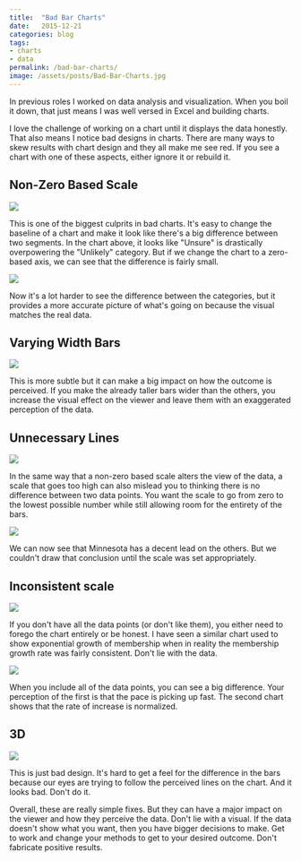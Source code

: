 ```yaml
---
title:  "Bad Bar Charts"
date:   2015-12-21
categories: blog
tags:
- charts
- data
permalink: /bad-bar-charts/
image: /assets/posts/Bad-Bar-Charts.jpg
---
```

In previous roles I worked on data analysis and visualization. When you boil it down, that just means I was well versed in Excel and building charts.
<!--more-->

I love the challenge of working on a chart until it displays the data honestly. That also means I notice bad designs in charts. There are many ways to skew results with chart design and they all make me see red. If you see a chart with one of these aspects, either ignore it or rebuild it. 

## Non-Zero Based Scale

<img class="center-image post-image-small" src="/assets/posts_extra/Bad Bar Charts/nonzero_baseline.jpg" />

This is one of the biggest culprits in bad charts. It's easy to change the baseline of a chart and make it look like there's a big difference between two segments. In the chart above, it looks like "Unsure" is drastically overpowering the "Unlikely" category. But if we change the chart to a zero-based axis, we can see that the difference is fairly small.

<img class="center-image post-image-small" src="/assets/posts_extra/Bad Bar Charts/zero_baseline.jpg" />

Now it's a lot harder to see the difference between the categories, but it provides a more accurate picture of what's going on because the visual matches the real data.

## Varying Width Bars

<img class="center-image post-image-small" src="/assets/posts_extra/Bad Bar Charts/bar_width.jpg" />

This is more subtle but it can make a big impact on how the outcome is perceived. If you make the already taller bars wider than the others, you increase the visual effect on the viewer and leave them with an exaggerated perception of the data.

## Unnecessary Lines

<img class="center-image post-image-small" src="/assets/posts_extra/Bad Bar Charts/extra_lines.jpg" />

In the same way that a non-zero based scale alters the view of the data, a scale that goes too high can also mislead you to thinking there is no difference between two data points. You want the scale to go from zero to the lowest possible number while still allowing room for the entirety of  the bars.

<img class="center-image post-image-small" src="/assets/posts_extra/Bad Bar Charts/removed_extra_lines.jpg" />

We can now see that Minnesota has a decent lead on the others. But we couldn't draw that conclusion until the scale was set appropriately.

## Inconsistent scale

<img class="center-image post-image-small" src="/assets/posts_extra/Bad Bar Charts/inconsistent_scale.jpg" />

If you don't have all the data points (or don't like them), you either need to forego the chart entirely or be honest. I have seen a similar chart used to show exponential growth of membership when in reality the membership growth rate was fairly consistent. Don't lie with the data.

<img class="center-image post-image-small" src="/assets/posts_extra/Bad Bar Charts/consistent_scale.jpg" />

When you include all of the data points, you can see a big difference. Your perception of the first is that the pace is picking up fast. The second chart shows that the rate of increase is normalized.

## 3D

<img class="center-image post-image-small" src="/assets/posts_extra/Bad Bar Charts/3d.jpg" />

This is just bad design. It's hard to get a feel for the difference in the bars because our eyes are trying to follow the perceived lines on the chart. And it looks bad. Don't do it.

Overall, these are really simple fixes. But they can have a major impact on the viewer and how they perceive the data. Don't lie with a visual. If the data doesn't show what you want, then you have bigger decisions to make. Get to work and change your methods to get to your desired outcome. Don't fabricate positive results.